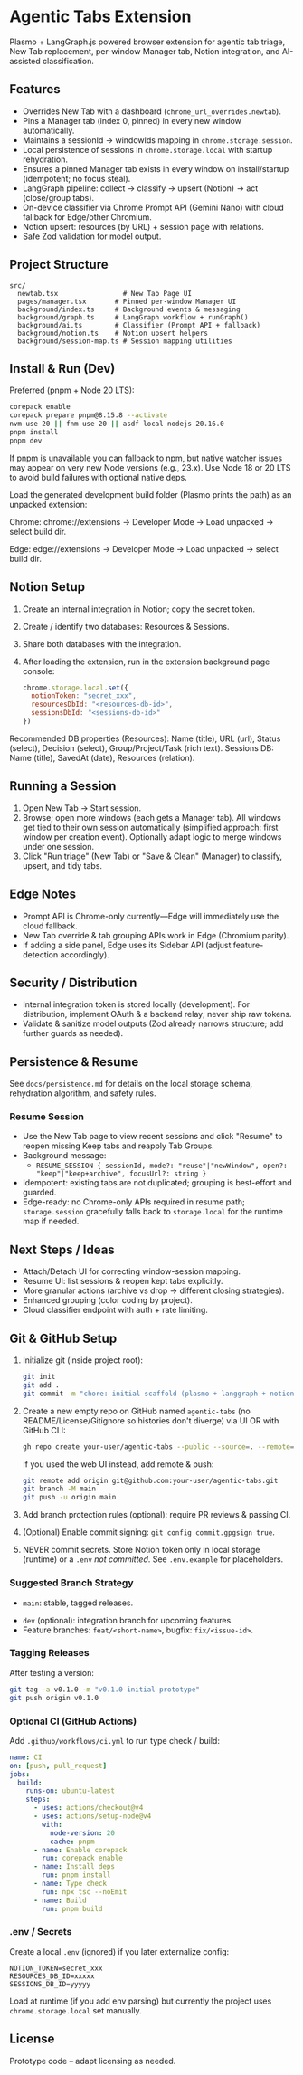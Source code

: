 # Agentic Tabs Extension

Plasmo + LangGraph.js powered browser extension for agentic tab triage, New Tab replacement, per-window Manager tab, Notion integration, and AI-assisted classification.

## Features

- Overrides New Tab with a dashboard (`chrome_url_overrides.newtab`).
- Pins a Manager tab (index 0, pinned) in every new window automatically.
- Maintains a sessionId → windowIds mapping in `chrome.storage.session`.
- Local persistence of sessions in `chrome.storage.local` with startup rehydration.
 - Ensures a pinned Manager tab exists in every window on install/startup (idempotent; no focus steal).
- LangGraph pipeline: collect → classify → upsert (Notion) → act (close/group tabs).
- On-device classifier via Chrome Prompt API (Gemini Nano) with cloud fallback for Edge/other Chromium.
- Notion upsert: resources (by URL) + session page with relations.
- Safe Zod validation for model output.

## Project Structure

```
src/
  newtab.tsx                # New Tab Page UI
  pages/manager.tsx       # Pinned per-window Manager UI
  background/index.ts     # Background events & messaging
  background/graph.ts     # LangGraph workflow + runGraph()
  background/ai.ts        # Classifier (Prompt API + fallback)
  background/notion.ts    # Notion upsert helpers
  background/session-map.ts # Session mapping utilities
```

## Install & Run (Dev)

Preferred (pnpm + Node 20 LTS):

```bash
corepack enable
corepack prepare pnpm@8.15.8 --activate
nvm use 20 || fnm use 20 || asdf local nodejs 20.16.0
pnpm install
pnpm dev
```

If pnpm is unavailable you can fallback to npm, but native watcher issues may appear on very new Node versions (e.g., 23.x). Use Node 18 or 20 LTS to avoid build failures with optional native deps.

Load the generated development build folder (Plasmo prints the path) as an unpacked extension:

Chrome: chrome://extensions → Developer Mode → Load unpacked → select build dir.

Edge: edge://extensions → Developer Mode → Load unpacked → select build dir.

## Notion Setup

1. Create an internal integration in Notion; copy the secret token.
2. Create / identify two databases: Resources & Sessions.
3. Share both databases with the integration.
4. After loading the extension, run in the extension background page console:

   ```js
   chrome.storage.local.set({
     notionToken: "secret_xxx",
     resourcesDbId: "<resources-db-id>",
     sessionsDbId: "<sessions-db-id>"
   })
   ```

Recommended DB properties (Resources): Name (title), URL (url), Status (select), Decision (select), Group/Project/Task (rich text). Sessions DB: Name (title), SavedAt (date), Resources (relation).

## Running a Session

1. Open New Tab → Start session.
2. Browse; open more windows (each gets a Manager tab). All windows get tied to their own session automatically (simplified approach: first window per creation event). Optionally adapt logic to merge windows under one session.
3. Click "Run triage" (New Tab) or "Save & Clean" (Manager) to classify, upsert, and tidy tabs.

## Edge Notes

- Prompt API is Chrome-only currently—Edge will immediately use the cloud fallback.
- New Tab override & tab grouping APIs work in Edge (Chromium parity).
- If adding a side panel, Edge uses its Sidebar API (adjust feature-detection accordingly).

## Security / Distribution

- Internal integration token is stored locally (development). For distribution, implement OAuth & a backend relay; never ship raw tokens.
- Validate & sanitize model outputs (Zod already narrows structure; add further guards as needed).

## Persistence & Resume

See `docs/persistence.md` for details on the local storage schema, rehydration algorithm, and safety rules.

### Resume Session

- Use the New Tab page to view recent sessions and click "Resume" to reopen missing Keep tabs and reapply Tab Groups.
- Background message:
  - `RESUME_SESSION { sessionId, mode?: "reuse"|"newWindow", open?: "keep"|"keep+archive", focusUrl?: string }`
- Idempotent: existing tabs are not duplicated; grouping is best-effort and guarded.
- Edge-ready: no Chrome-only APIs required in resume path; `storage.session` gracefully falls back to `storage.local` for the runtime map if needed.

## Next Steps / Ideas

- Attach/Detach UI for correcting window-session mapping.
- Resume UI: list sessions & reopen kept tabs explicitly.
- More granular actions (archive vs drop → different closing strategies).
- Enhanced grouping (color coding by project).
- Cloud classifier endpoint with auth + rate limiting.

## Git & GitHub Setup

1. Initialize git (inside project root):

   ```bash
   git init
   git add .
   git commit -m "chore: initial scaffold (plasmo + langgraph + notion integration)"
   ```

2. Create a new empty repo on GitHub named `agentic-tabs` (no README/License/Gitignore so histories don't diverge) via UI OR with GitHub CLI:

   ```bash
   gh repo create your-user/agentic-tabs --public --source=. --remote=origin --description "Agentic tab triage extension" --push
   ```

   If you used the web UI instead, add remote & push:

   ```bash
   git remote add origin git@github.com:your-user/agentic-tabs.git
   git branch -M main
   git push -u origin main
   ```

3. Add branch protection rules (optional): require PR reviews & passing CI.
4. (Optional) Enable commit signing: `git config commit.gpgsign true`.
5. NEVER commit secrets. Store Notion token only in local storage (runtime) or a `.env` *not committed*. See `.env.example` for placeholders.

### Suggested Branch Strategy

* `main`: stable, tagged releases.
- `dev` (optional): integration branch for upcoming features.
- Feature branches: `feat/<short-name>`, bugfix: `fix/<issue-id>`.

### Tagging Releases

After testing a version:

```bash
git tag -a v0.1.0 -m "v0.1.0 initial prototype"
git push origin v0.1.0
```

### Optional CI (GitHub Actions)

Add `.github/workflows/ci.yml` to run type check / build:

```yaml
name: CI
on: [push, pull_request]
jobs:
  build:
    runs-on: ubuntu-latest
    steps:
      - uses: actions/checkout@v4
      - uses: actions/setup-node@v4
        with:
          node-version: 20
          cache: pnpm
      - name: Enable corepack
        run: corepack enable
      - name: Install deps
        run: pnpm install
      - name: Type check
        run: npx tsc --noEmit
      - name: Build
        run: pnpm build
```

### .env / Secrets

Create a local `.env` (ignored) if you later externalize config:

```
NOTION_TOKEN=secret_xxx
RESOURCES_DB_ID=xxxxx
SESSIONS_DB_ID=yyyyy
```

Load at runtime (if you add env parsing) but currently the project uses `chrome.storage.local` set manually.

## License

Prototype code – adapt licensing as needed.
